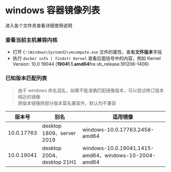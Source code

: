 # windows 容器镜像列表
进入各个文件夹查看详细使用说明

### 查看当前主机兼容内核
- 打开 `C:\Windows\System32\vmcompute.exe` 文件的属性，查看**文件版本**字段
- 执行 `docker info | findstr Kernel` 查看后面括号中的内容，例如 Kernel Version: 10.0 19044 (**19041.1.amd64**fre.vb_release.191206-1406)

### 已知版本匹配列表
> 由于 windows 命名混乱，如果不能准确匹配镜像版本，可以尝试修订版本相近的镜像  
> 跨版本镜像除部分版本莫名兼容外，默认均不兼容

|版本号|别名|适用镜像|
|-|-|-|
|10.0.17763|desktop 1809、server 2019|windows-10.0.17763.2458-amd64|
|10.0.19041|desktop 2004、desktop 21H1|windows-10.0.19041.1415-amd64、windows-10-2004-amd64|